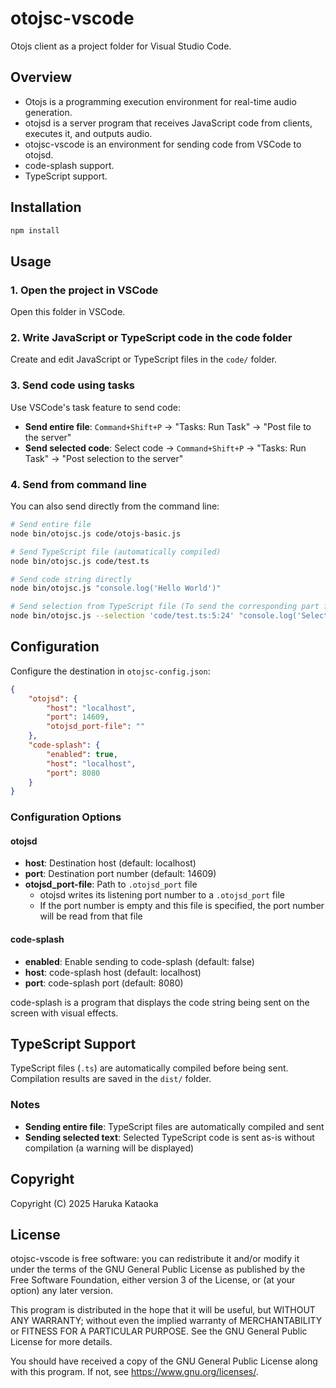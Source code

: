 # otojsc-vscode

Otojs client as a project folder for Visual Studio Code.

## Overview

* Otojs is a programming execution environment for real-time audio generation.
* otojsd is a server program that receives JavaScript code from clients, executes it, and outputs audio.
* otojsc-vscode is an environment for sending code from VSCode to otojsd.
* code-splash support.
* TypeScript support.

## Installation

```bash
npm install
```

## Usage

### 1. Open the project in VSCode

Open this folder in VSCode.

### 2. Write JavaScript or TypeScript code in the code folder

Create and edit JavaScript or TypeScript files in the `code/` folder.

### 3. Send code using tasks

Use VSCode's task feature to send code:

- **Send entire file**: `Command+Shift+P` → "Tasks: Run Task" → "Post file to the server"
- **Send selected code**: Select code → `Command+Shift+P` → "Tasks: Run Task" → "Post selection to the server"

### 4. Send from command line

You can also send directly from the command line:

```bash
# Send entire file
node bin/otojsc.js code/otojs-basic.js

# Send TypeScript file (automatically compiled)
node bin/otojsc.js code/test.ts

# Send code string directly
node bin/otojsc.js "console.log('Hello World')"

# Send selection from TypeScript file (To send the corresponding part from the compiled file, you must specify the file and the end of the selection in the format ‘filename:line number:column number’)
node bin/otojsc.js --selection 'code/test.ts:5:24' "console.log('Selected')"
```

## Configuration

Configure the destination in `otojsc-config.json`:

```json
{
    "otojsd": {
        "host": "localhost",
        "port": 14609,
        "otojsd_port-file": ""
    },
    "code-splash": {
        "enabled": true,
        "host": "localhost",
        "port": 8080
    }
}
```

### Configuration Options

#### otojsd
- **host**: Destination host (default: localhost)
- **port**: Destination port number (default: 14609)
- **otojsd_port-file**: Path to `.otojsd_port` file
  - otojsd writes its listening port number to a `.otojsd_port` file
  - If the port number is empty and this file is specified, the port number will be read from that file

#### code-splash
- **enabled**: Enable sending to code-splash (default: false)
- **host**: code-splash host (default: localhost)
- **port**: code-splash port (default: 8080)

code-splash is a program that displays the code string being sent on the screen with visual effects.

## TypeScript Support

TypeScript files (`.ts`) are automatically compiled before being sent. Compilation results are saved in the `dist/` folder.

### Notes

- **Sending entire file**: TypeScript files are automatically compiled and sent
- **Sending selected text**: Selected TypeScript code is sent as-is without compilation (a warning will be displayed)

## Copyright

Copyright (C) 2025 Haruka Kataoka

## License

otojsc-vscode is free software: you can redistribute it and/or modify it under the terms of the GNU General Public License as published by the Free Software Foundation, either version 3 of the License, or (at your option) any later version.

This program is distributed in the hope that it will be useful, but WITHOUT ANY WARRANTY; without even the implied warranty of MERCHANTABILITY or FITNESS FOR A PARTICULAR PURPOSE. See the GNU General Public License for more details.

You should have received a copy of the GNU General Public License along with this program. If not, see <https://www.gnu.org/licenses/>. 

